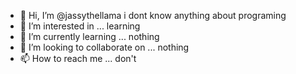 - 👋 Hi, I’m @jassythellama i dont know anything about programing
- 👀 I’m interested in ... learning
- 🌱 I’m currently learning ... nothing
- 💞️ I’m looking to collaborate on ... nothing
- 📫 How to reach me ... don't

<!---
jassythellama/jassythellama is a ✨ special ✨ repository because its `README.md` (this file) appears on your GitHub profile.
You can click the Preview link to take a look at your changes.
--->
